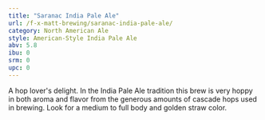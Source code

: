 ```yaml
---
title: "Saranac India Pale Ale"
url: /f-x-matt-brewing/saranac-india-pale-ale/
category: North American Ale
style: American-Style India Pale Ale
abv: 5.8
ibu: 0
srm: 0
upc: 0
---
```

A hop lover's delight. In the India Pale Ale tradition this brew is very hoppy in both aroma and flavor from the generous amounts of cascade hops used in brewing. Look for a medium to full body and golden straw color.
